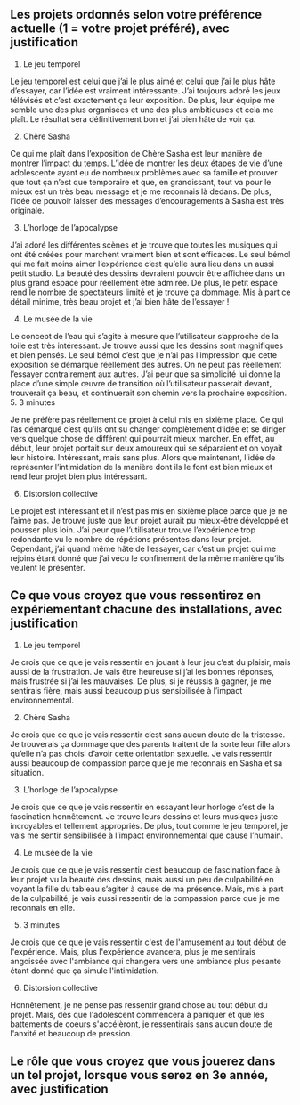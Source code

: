## Les projets ordonnés selon votre préférence actuelle (1 = votre projet préféré), avec justification

1. Le jeu temporel 

Le jeu temporel est celui que j’ai le plus aimé et celui que j’ai le plus hâte d’essayer, car l’idée est vraiment intéressante. J’ai toujours adoré les jeux télévisés et c’est exactement ça leur exposition. De plus, leur équipe me semble une des plus organisées et une des plus ambitieuses et cela me plaît. Le résultat sera définitivement bon et j’ai bien hâte de voir ça. 

2. Chère Sasha 

Ce qui me plaît dans l’exposition de Chère Sasha est leur manière de montrer l’impact du temps. L’idée de montrer les deux étapes de vie d’une adolescente ayant eu de nombreux problèmes avec sa famille et prouver que tout ça n’est que temporaire et que, en grandissant, tout va pour le mieux est un très beau message et je me reconnais là dedans. De plus, l’idée de pouvoir laisser des messages d’encouragements à Sasha est très originale. 

3. L’horloge de l’apocalypse 

J’ai adoré les différentes scènes et je trouve que toutes les musiques qui ont été créées pour marchent vraiment bien et sont efficaces. Le seul bémol qui me fait moins  aimer l’expérience c’est qu’elle aura lieu dans un aussi petit studio. La beauté des dessins devraient pouvoir être affichée dans un plus grand espace pour réellement être admirée. De plus, le petit espace rend le nombre de spectateurs limité et je trouve ça dommage. Mis à part ce détail minime, très beau projet et j’ai bien hâte de l’essayer ! 

4. Le musée de la vie 

Le concept de l’eau qui s’agite à mesure que l’utilisateur s’approche de la toile est très intéressant. Je trouve aussi que les dessins sont magnifiques et bien pensés. Le seul bémol c’est que je n’ai pas l’impression que cette exposition se démarque réellement des autres. On ne peut pas réellement l’essayer contrairement aux autres. J’ai peur que sa simplicité lui donne la place d’une simple œuvre de transition où l’utilisateur passerait devant, trouverait ça beau, et continuerait son chemin vers la prochaine exposition.
5. 3 minutes 

Je ne préfère pas réellement ce projet à celui mis en sixième place. Ce qui l’as démarqué c’est qu’ils ont su changer complètement d’idée et se diriger vers quelque chose de différent qui pourrait mieux marcher. En effet, au début, leur projet portait sur deux amoureux qui se séparaient et on voyait leur histoire. Intéressant, mais sans plus. Alors que maintenant,  l’idée de représenter l’intimidation de la manière dont ils le font est bien mieux et rend leur projet bien plus intéressant. 

6. Distorsion collective 

Le projet est intéressant et il n’est pas mis en sixième place parce que je ne l’aime pas. Je trouve juste que leur projet aurait pu mieux-être développé et pousser plus loin. J’ai peur que l’utilisateur trouve l’expérience trop redondante vu le nombre de répétions présentes dans leur projet. Cependant, j’ai quand même hâte de l’essayer, car c’est un projet qui me rejoins étant donné que j’ai vécu le confinement de la même manière qu’ils veulent le présenter.


## Ce que vous croyez que vous ressentirez en expériementant chacune des installations, avec justification

1. Le jeu temporel

Je crois que ce que je vais ressentir en jouant à leur jeu c’est du plaisir, mais aussi de la frustration. Je vais être heureuse si j’ai les bonnes réponses, mais frustrée si j’ai les mauvaises. De plus, si je réussis à gagner, je me sentirais fière, mais aussi beaucoup plus sensibilisée à l’impact environnemental. 

2. Chère Sasha 

Je crois que ce que je vais ressentir c’est sans aucun doute de la tristesse. Je trouverais ça dommage que des parents traitent de la sorte leur fille alors qu’elle n’a pas choisi d’avoir cette orientation sexuelle. Je vais ressentir aussi beaucoup de compassion parce que je me reconnais en Sasha et sa situation.

3. L’horloge de l’apocalypse 

Je crois que ce que je vais ressentir en essayant leur horloge c’est de la fascination honnêtement. Je trouve leurs dessins et leurs musiques juste incroyables et tellement appropriés. De plus, tout comme le jeu temporel, je vais me sentir sensibilisée à l’impact environnemental que cause l’humain. 

4. Le musée de la vie 

Je crois que ce que je vais ressentir c’est beaucoup de fascination face à leur projet vu la beauté des dessins, mais aussi un peu de culpabilité en voyant la fille du tableau s’agiter à cause de ma présence. Mais, mis à part de la culpabilité, je vais aussi ressentir de la compassion parce que je me reconnais en elle.

5. 3 minutes

Je crois que ce que je vais ressentir c'est de l'amusement au tout début de l'expérience. Mais, plus l'expérience avancera, plus je me sentirais angoissée avec l'ambiance qui changera vers une ambiance plus pesante étant donné que ça simule l'intimidation. 

6. Distorsion collective 

Honnêtement, je ne pense pas ressentir grand chose au tout début du projet. Mais, dès que l'adolescent commencera à paniquer et que les battements de coeurs s'accélèront, je ressentirais sans aucun doute de l'anxité et beaucoup de pression. 

## Le rôle que vous croyez que vous jouerez dans un tel projet, lorsque vous serez en 3e année, avec justification
